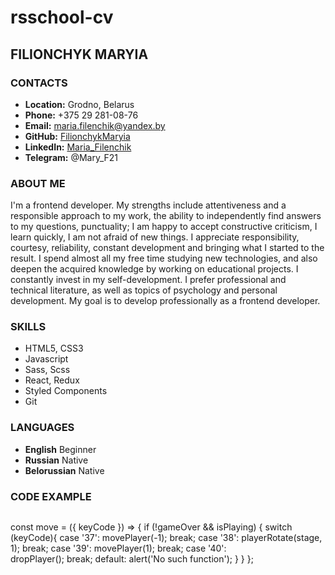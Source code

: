 # rsschool-cv

## **FILIONCHYK MARYIA**

### **CONTACTS**
  * **Location:** Grodno, Belarus
  * **Phone:** +375 29 281-08-76
  * **Email:** maria.filenchik@yandex.by
  * **GitHub:** [FilionchykMaryia](https://github.com/FilionchykMaryia)
  * **LinkedIn:** [Maria_Filenchik](https://www.linkedin.com/in/maria-filenchik/)
  * **Telegram:** @Mary_F21

### **ABOUT ME**
  I'm a frontend developer.
  My strengths include attentiveness and a responsible approach to my work, the ability to independently find answers to my questions, punctuality; I am happy to accept constructive criticism, I learn quickly, I am not afraid of new things.
  I appreciate responsibility, courtesy, reliability, constant development and bringing what I started to the result.
  I spend almost all my free time studying new technologies, and also deepen the acquired knowledge by working on educational projects.
  I constantly invest in my self-development. I prefer professional and technical literature, as well as topics of psychology and personal development.
  My goal is to develop professionally as a frontend developer.
### **SKILLS**
  * HTML5, CSS3
  * Javascript
  * Sass, Scss
  * React, Redux
  * Styled Components 
  * Git
  
### **LANGUAGES**
  * **English** Beginner
  * **Russian** Native
  * **Belorussian** Native

### **CODE EXAMPLE**
  > ```
  const move = ({ keyCode }) => {
    if (!gameOver && isPlaying) {
       switch (keyCode){
			 	case '37':
					movePlayer(-1);
					break;
				case '38':
					playerRotate(stage, 1);
					break;
        case '39':
					movePlayer(1);
					break;
				case '40':    
        	dropPlayer();
					break;
				default: 
					alert('No such function');
      } 
    }
  };
  ```